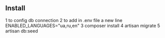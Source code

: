 ## Install

1 to config db connection
2 to add in .env file a new line ENABLED_LANGUAGES="ua,ru,en"
3 composer install
4 artisan migrate
5 artisan db:seed

